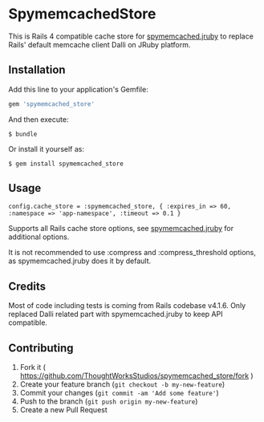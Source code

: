 # SpymemcachedStore

This is Rails 4 compatible cache store for [spymemcached.jruby](https://github.com/ThoughtWorksStudios/spymemcached.jruby)
to replace Rails' default memcache client Dalli on JRuby platform.

## Installation

Add this line to your application's Gemfile:

```ruby
gem 'spymemcached_store'
```

And then execute:

    $ bundle

Or install it yourself as:

    $ gem install spymemcached_store

## Usage

    config.cache_store = :spymemcached_store, { :expires_in => 60, :namespace => 'app-namespace', :timeout => 0.1 }

Supports all Rails cache store options, see [spymemcached.jruby](https://github.com/ThoughtWorksStudios/spymemcached.jruby) for additional options.

It is not recommended to use :compress and :compress_threshold options, as spymemcached.jruby does it by default.

## Credits

Most of code including tests is coming from Rails codebase v4.1.6.
Only replaced Dalli related part with spymemcached.jruby to keep API compatible.

## Contributing

1. Fork it ( https://github.com/ThoughtWorksStudios/spymemcached_store/fork )
2. Create your feature branch (`git checkout -b my-new-feature`)
3. Commit your changes (`git commit -am 'Add some feature'`)
4. Push to the branch (`git push origin my-new-feature`)
5. Create a new Pull Request
